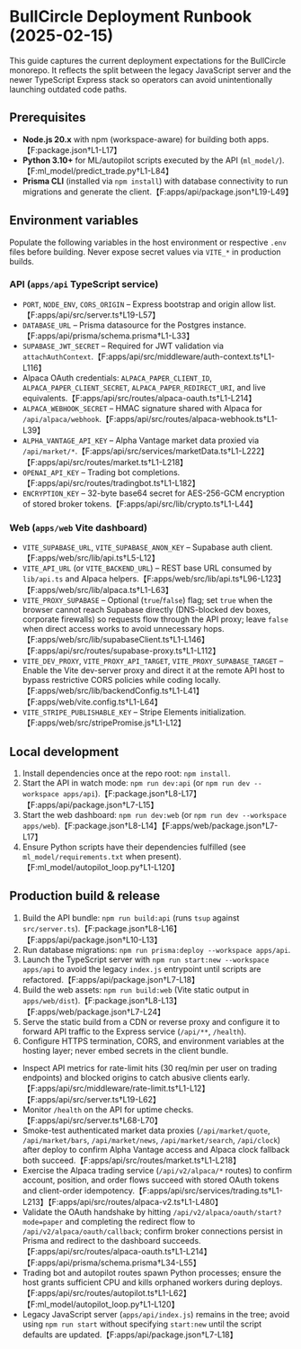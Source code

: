 # BullCircle Deployment Runbook (2025-02-15)

This guide captures the current deployment expectations for the BullCircle monorepo. It reflects the split between the legacy JavaScript server and the newer TypeScript Express stack so operators can avoid unintentionally launching outdated code paths.

## Prerequisites
- **Node.js 20.x** with npm (workspace-aware) for building both apps.【F:package.json†L1-L17】
- **Python 3.10+** for ML/autopilot scripts executed by the API (`ml_model/`).【F:ml_model/predict_trade.py†L1-L84】
- **Prisma CLI** (installed via `npm install`) with database connectivity to run migrations and generate the client.【F:apps/api/package.json†L19-L49】

## Environment variables
Populate the following variables in the host environment or respective `.env` files before building. Never expose secret values via `VITE_*` in production builds.

### API (`apps/api` TypeScript service)
- `PORT`, `NODE_ENV`, `CORS_ORIGIN` – Express bootstrap and origin allow list.【F:apps/api/src/server.ts†L19-L57】
- `DATABASE_URL` – Prisma datasource for the Postgres instance.【F:apps/api/prisma/schema.prisma†L1-L33】
- `SUPABASE_JWT_SECRET` – Required for JWT validation via `attachAuthContext`.【F:apps/api/src/middleware/auth-context.ts†L1-L116】
- Alpaca OAuth credentials: `ALPACA_PAPER_CLIENT_ID`, `ALPACA_PAPER_CLIENT_SECRET`, `ALPACA_PAPER_REDIRECT_URI`, and live equivalents.【F:apps/api/src/routes/alpaca-oauth.ts†L1-L214】
- `ALPACA_WEBHOOK_SECRET` – HMAC signature shared with Alpaca for `/api/alpaca/webhook`.【F:apps/api/src/routes/alpaca-webhook.ts†L1-L39】
- `ALPHA_VANTAGE_API_KEY` – Alpha Vantage market data proxied via `/api/market/*`.【F:apps/api/src/services/marketData.ts†L1-L222】【F:apps/api/src/routes/market.ts†L1-L218】
- `OPENAI_API_KEY` – Trading bot completions.【F:apps/api/src/routes/tradingbot.ts†L1-L182】
- `ENCRYPTION_KEY` – 32-byte base64 secret for AES-256-GCM encryption of stored broker tokens.【F:apps/api/src/lib/crypto.ts†L1-L44】

### Web (`apps/web` Vite dashboard)
- `VITE_SUPABASE_URL`, `VITE_SUPABASE_ANON_KEY` – Supabase auth client.【F:apps/web/src/lib/api.ts†L5-L12】
- `VITE_API_URL` (or `VITE_BACKEND_URL`) – REST base URL consumed by `lib/api.ts` and Alpaca helpers.【F:apps/web/src/lib/api.ts†L96-L123】【F:apps/web/src/lib/alpaca.ts†L1-L63】
- `VITE_PROXY_SUPABASE` – Optional (`true`/`false`) flag; set `true` when the browser cannot reach Supabase directly (DNS-blocked dev boxes, corporate firewalls) so requests flow through the API proxy; leave `false` when direct access works to avoid unnecessary hops.【F:apps/web/src/lib/supabaseClient.ts†L1-L146】【F:apps/api/src/routes/supabase-proxy.ts†L1-L112】
- `VITE_DEV_PROXY`, `VITE_PROXY_API_TARGET`, `VITE_PROXY_SUPABASE_TARGET` – Enable the Vite dev-server proxy and direct it at the remote API host to bypass restrictive CORS policies while coding locally.【F:apps/web/src/lib/backendConfig.ts†L1-L41】【F:apps/web/vite.config.ts†L1-L64】
- `VITE_STRIPE_PUBLISHABLE_KEY` – Stripe Elements initialization.【F:apps/web/src/stripePromise.js†L1-L12】

## Local development
1. Install dependencies once at the repo root: `npm install`.
2. Start the API in watch mode: `npm run dev:api` (or `npm run dev --workspace apps/api`).【F:package.json†L8-L17】【F:apps/api/package.json†L7-L15】
3. Start the web dashboard: `npm run dev:web` (or `npm run dev --workspace apps/web`).【F:package.json†L8-L14】【F:apps/web/package.json†L7-L17】
4. Ensure Python scripts have their dependencies fulfilled (see `ml_model/requirements.txt` when present).【F:ml_model/autopilot_loop.py†L1-L120】

## Production build & release
1. Build the API bundle: `npm run build:api` (runs `tsup` against `src/server.ts`).【F:package.json†L8-L16】【F:apps/api/package.json†L10-L13】
2. Run database migrations: `npm run prisma:deploy --workspace apps/api`.
3. Launch the TypeScript server with `npm run start:new --workspace apps/api` to avoid the legacy `index.js` entrypoint until scripts are refactored.【F:apps/api/package.json†L7-L18】
4. Build the web assets: `npm run build:web` (Vite static output in `apps/web/dist`).【F:package.json†L8-L13】【F:apps/web/package.json†L7-L24】
5. Serve the static build from a CDN or reverse proxy and configure it to forward API traffic to the Express service (`/api/**`, `/health`).
6. Configure HTTPS termination, CORS, and environment variables at the hosting layer; never embed secrets in the client bundle.

- Inspect API metrics for rate-limit hits (30 req/min per user on trading endpoints) and blocked origins to catch abusive clients early.【F:apps/api/src/middleware/rate-limit.ts†L1-L12】【F:apps/api/src/server.ts†L19-L62】
- Monitor `/health` on the API for uptime checks.【F:apps/api/src/server.ts†L68-L70】
- Smoke-test authenticated market data proxies (`/api/market/quote`, `/api/market/bars`, `/api/market/news`, `/api/market/search`, `/api/clock`) after deploy to confirm Alpha Vantage access and Alpaca clock fallback both succeed.【F:apps/api/src/routes/market.ts†L1-L218】
- Exercise the Alpaca trading service (`/api/v2/alpaca/*` routes) to confirm account, position, and order flows succeed with stored OAuth tokens and client-order idempotency.【F:apps/api/src/services/trading.ts†L1-L213】【F:apps/api/src/routes/alpaca-v2.ts†L1-L480】
- Validate the OAuth handshake by hitting `/api/v2/alpaca/oauth/start?mode=paper` and completing the redirect flow to `/api/v2/alpaca/oauth/callback`; confirm broker connections persist in Prisma and redirect to the dashboard succeeds.【F:apps/api/src/routes/alpaca-oauth.ts†L1-L214】【F:apps/api/prisma/schema.prisma†L34-L55】
- Trading bot and autopilot routes spawn Python processes; ensure the host grants sufficient CPU and kills orphaned workers during deploys.【F:apps/api/src/routes/autopilot.ts†L1-L62】【F:ml_model/autopilot_loop.py†L1-L120】
- Legacy JavaScript server (`apps/api/index.js`) remains in the tree; avoid using `npm run start` without specifying `start:new` until the script defaults are updated.【F:apps/api/package.json†L7-L18】
